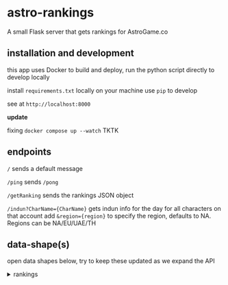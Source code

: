 # astro-rankings

A small Flask server that gets rankings for AstroGame.co

## installation and development

this app uses Docker to build and deploy, run the python script directly to develop locally

install `requirements.txt` locally on your machine use `pip` to develop

see at `http://localhost:8000`

**update**

fixing `docker compose up --watch` TKTK

## endpoints

`/` sends a default message

`/ping` sends `/pong`

`/getRanking` sends the rankings JSON object

`/indun?CharName={CharName}` gets indun info for the day for all characters on that account add `&region={region}` to specify the region, defaults to NA. Regions can be NA/EU/UAE/TH

## data-shape(s)

open data shapes below, try to keep these updated as we expand the API

<details>
<summary>rankings</summary>
once the app hits the 4 game server databases you should receive a JSON object with the following shape

```TypeScript
interface Rankings {
  key: 'NA' | 'EU' | 'TH' | 'UAE'
  data: {
    CharacterImageUrl: URL        // character icon that goes into the badge
    Rank: number                  // 1-5 if possible, EU only has 2 rn
    Value1: number                // character level, see designs
    szID1: string                 // user name
    szID2: string                 // number, used in the char img url but not needed for frontend
  }[]                             // len: 2 - 5 items
}
```

e.g.

```JSON
"EU": [
  {
    "CharacterImageURL": "https://static.latale.com/static/v3/web/img/character/character_41.png",
    "Rank": 1,
    "Value1": 98,
    "szID1": "Popstar988",
    "szID2": "41"
  },
  {
    "CharacterImageURL": "https://static.latale.com/static/v3/web/img/character/character_60.png",
    "Rank": 2,
    "Value1": 95,
    "szID1": "CryBaby",
    "szID2": "60"
  }
]
```
</details>

